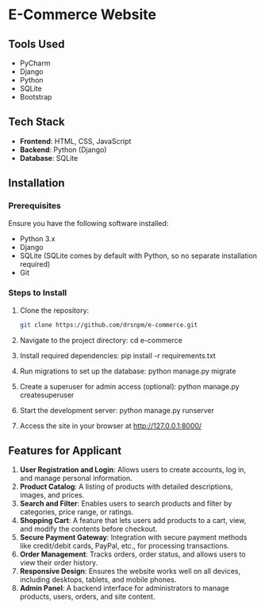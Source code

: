 # E-Commerce Website

## Tools Used
- PyCharm
- Django
- Python
- SQLite
- Bootstrap

## Tech Stack
- **Frontend**: HTML, CSS, JavaScript
- **Backend**: Python (Django)
- **Database**: SQLite

## Installation

### Prerequisites
Ensure you have the following software installed:
- Python 3.x
- Django
- SQLite (SQLite comes by default with Python, so no separate installation required)
- Git


### Steps to Install

1. Clone the repository:
   ```bash
   git clone https://github.com/drsnpm/e-commerce.git

2. Navigate to the project directory:
   cd e-commerce

3. Install required dependencies:
   pip install -r requirements.txt

4. Run migrations to set up the database:
   python manage.py migrate

5. Create a superuser for admin access (optional):
    python manage.py createsuperuser

6. Start the development server:
   python manage.py runserver

7. Access the site in your browser at http://127.0.0.1:8000/


## Features for Applicant

1. **User Registration and Login**: Allows users to create accounts, log in, and manage personal information.
2. **Product Catalog**: A listing of products with detailed descriptions, images, and prices.
3. **Search and Filter**: Enables users to search products and filter by categories, price range, or ratings.
4. **Shopping Cart**: A feature that lets users add products to a cart, view, and modify the contents before checkout.
5. **Secure Payment Gateway**: Integration with secure payment methods like credit/debit cards, PayPal, etc., for processing transactions.
6. **Order Management**: Tracks orders, order status, and allows users to view their order history.
7. **Responsive Design**: Ensures the website works well on all devices, including desktops, tablets, and mobile phones.  
8. **Admin Panel**: A backend interface for administrators to manage products, users, orders, and site content.
